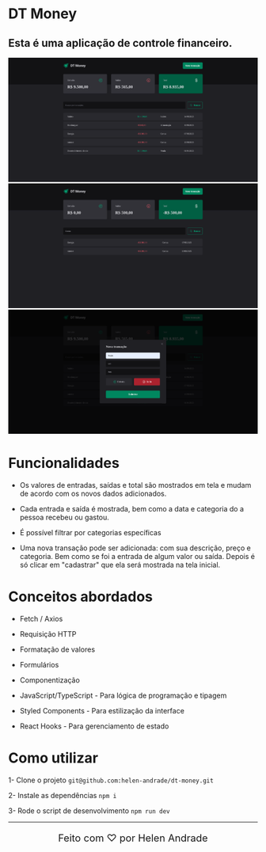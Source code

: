 # DT Money

## Esta é uma aplicação de controle financeiro.

<div align="center">
    <img style="width: 600px;" src="././src/assets/1.png">
    <img style="width: 600px;" src="././src/assets/2.png">
    <img style="width: 600px;" src="././src/assets/3.png">
</div>

# Funcionalidades

- Os valores de entradas, saídas e total são mostrados em tela e mudam de acordo com os novos dados adicionados.

- Cada entrada e saída é mostrada, bem como a data e categoria do a pessoa recebeu ou gastou.

- É possível filtrar por categorias específicas

- Uma nova transação pode ser adicionada: com sua descrição, preço e categoria. Bem como se foi a entrada de algum valor ou saída. Depois é só clicar em "cadastrar" que ela será mostrada na tela inicial.

# Conceitos abordados

- Fetch / Axios

- Requisição HTTP

- Formatação de valores

- Formulários

- Componentização

- JavaScript/TypeScript - Para lógica de programação e tipagem 

- Styled Components - Para estilização da interface

- React Hooks - Para gerenciamento de estado


# Como utilizar

1- Clone o projeto
`git@github.com:helen-andrade/dt-money.git`

2- Instale as dependências
`npm i`

3- Rode o script de desenvolvimento
`npm run dev`

---

<div align="center">
    <p style="font-size: 20px;">Feito com ♡ por Helen Andrade</p>
</div>
